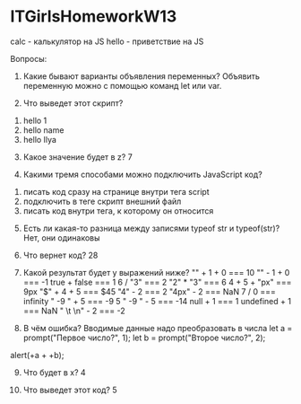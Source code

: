 # ITGirlsHomeworkW13
calc - калькулятор на JS
hello - приветствие на JS

Вопросы:
1. Какие бывают варианты объявления переменных?
Объявить переменную можно с помощью команд let или var.

2. Что выведет этот скрипт?
1) hello 1
2) hello name
3) hello Ilya

3. Какое значение будет в z?
7

4. Какими тремя способами можно подключить JavaScript код?
1) писать код сразу на странице внутри тега script
2) подключить в теге скрипт внешний файл
3) писать код внутри тега, к которому он относится

5. Есть ли какая-то разница между записями typeof str и typeof(str)?
Нет, они одинаковы

6. Что вернет код? 
28

7. Какой результат будет у выражений ниже?
"" + 1 + 0 === 10
"" - 1 + 0 === -1
true + false === 1
6 / "3" === 2
"2" * "3" === 6
4 + 5 + "px" === 9px
"$" + 4 + 5 === $45
"4" - 2 === 2
"4px" - 2 === NaN
7 / 0 === infinity
"  -9  " + 5 === -9 5
"  -9  " - 5 === -14
null + 1 === 1
undefined + 1 === NaN
" \t \n" - 2 === -2

8. В чём ошибка?
Вводимые данные надо преобразовать в числа
let a = prompt("Первое число?", 1);
let b = prompt("Второе число?", 2);

alert(+a + +b);

9. Что будет в x?
4

10. Что выведет этот код?
5
